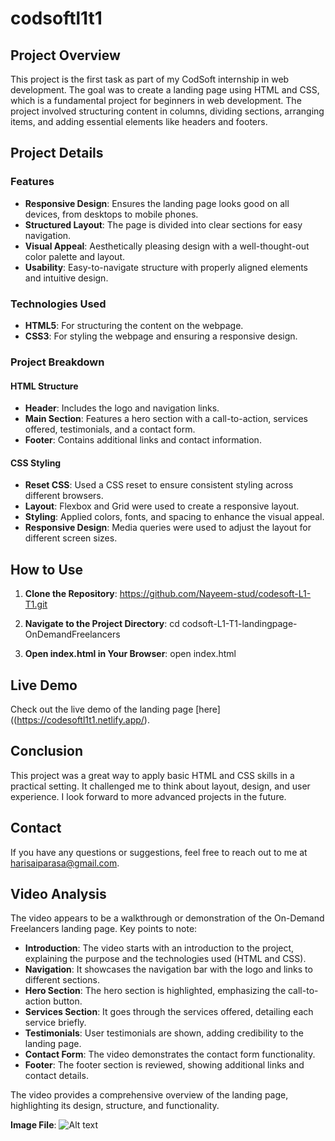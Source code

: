 # codsoftl1t1

## Project Overview
This project is the first task as part of my CodSoft internship in web development. The goal was to create a landing page using HTML and CSS, which is a fundamental project for beginners in web development. The project involved structuring content in columns, dividing sections, arranging items, and adding essential elements like headers and footers.

## Project Details

### Features
- **Responsive Design**: Ensures the landing page looks good on all devices, from desktops to mobile phones.
- **Structured Layout**: The page is divided into clear sections for easy navigation.
- **Visual Appeal**: Aesthetically pleasing design with a well-thought-out color palette and layout.
- **Usability**: Easy-to-navigate structure with properly aligned elements and intuitive design.

### Technologies Used
- **HTML5**: For structuring the content on the webpage.
- **CSS3**: For styling the webpage and ensuring a responsive design.

### Project Breakdown

#### HTML Structure
- **Header**: Includes the logo and navigation links.
- **Main Section**: Features a hero section with a call-to-action, services offered, testimonials, and a contact form.
- **Footer**: Contains additional links and contact information.

#### CSS Styling
- **Reset CSS**: Used a CSS reset to ensure consistent styling across different browsers.
- **Layout**: Flexbox and Grid were used to create a responsive layout.
- **Styling**: Applied colors, fonts, and spacing to enhance the visual appeal.
- **Responsive Design**: Media queries were used to adjust the layout for different screen sizes.

## How to Use

1. **Clone the Repository**:
https://github.com/Nayeem-stud/codesoft-L1-T1.git

2. **Navigate to the Project Directory**:
cd codsoft-L1-T1-landingpage-OnDemandFreelancers

3. **Open index.html in Your Browser**:
open index.html

## Live Demo
Check out the live demo of the landing page [here]((https://codesoftl1t1.netlify.app/).

## Conclusion
This project was a great way to apply basic HTML and CSS skills in a practical setting. It challenged me to think about layout, design, and user experience. I look forward to more advanced projects in the future.

## Contact
If you have any questions or suggestions, feel free to reach out to me at harisaiparasa@gmail.com.

## Video Analysis
The video appears to be a walkthrough or demonstration of the On-Demand Freelancers landing page. Key points to note:

- **Introduction**: The video starts with an introduction to the project, explaining the purpose and the technologies used (HTML and CSS).
- **Navigation**: It showcases the navigation bar with the logo and links to different sections.
- **Hero Section**: The hero section is highlighted, emphasizing the call-to-action button.
- **Services Section**: It goes through the services offered, detailing each service briefly.
- **Testimonials**: User testimonials are shown, adding credibility to the landing page.
- **Contact Form**: The video demonstrates the contact form functionality.
- **Footer**: The footer section is reviewed, showing additional links and contact details.

The video provides a comprehensive overview of the landing page, highlighting its design, structure, and functionality.

**Image File**: 
![Alt text](Screenshot%202024-06-24%20191746.png)



